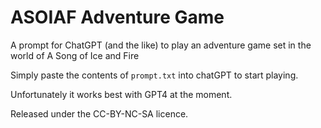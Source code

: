 # ASOIAF Adventure Game

A prompt for ChatGPT (and the like) to play an adventure game set in the world of A Song of Ice and Fire

Simply paste the contents of ```prompt.txt``` into chatGPT to start playing.

Unfortunately it works best with GPT4 at the moment.

Released under the CC-BY-NC-SA licence.
